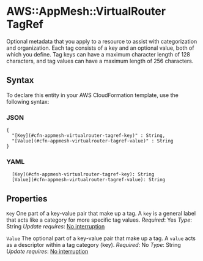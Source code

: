 # AWS::AppMesh::VirtualRouter TagRef<a name="aws-properties-appmesh-virtualrouter-tagref"></a>

Optional metadata that you apply to a resource to assist with categorization and organization\. Each tag consists of a key and an optional value, both of which you define\. Tag keys can have a maximum character length of 128 characters, and tag values can have a maximum length of 256 characters\.

## Syntax<a name="aws-properties-appmesh-virtualrouter-tagref-syntax"></a>

To declare this entity in your AWS CloudFormation template, use the following syntax:

### JSON<a name="aws-properties-appmesh-virtualrouter-tagref-syntax.json"></a>

```
{
  "[Key](#cfn-appmesh-virtualrouter-tagref-key)" : String,
  "[Value](#cfn-appmesh-virtualrouter-tagref-value)" : String
}
```

### YAML<a name="aws-properties-appmesh-virtualrouter-tagref-syntax.yaml"></a>

```
  [Key](#cfn-appmesh-virtualrouter-tagref-key): String
  [Value](#cfn-appmesh-virtualrouter-tagref-value): String
```

## Properties<a name="aws-properties-appmesh-virtualrouter-tagref-properties"></a>

`Key`  <a name="cfn-appmesh-virtualrouter-tagref-key"></a>
One part of a key\-value pair that make up a tag\. A `key` is a general label that acts like a category for more specific tag values\.
*Required*: Yes
*Type*: String
*Update requires*: [No interruption](https://docs.aws.amazon.com/AWSCloudFormation/latest/UserGuide/using-cfn-updating-stacks-update-behaviors.html#update-no-interrupt)

`Value`  <a name="cfn-appmesh-virtualrouter-tagref-value"></a>
The optional part of a key\-value pair that make up a tag\. A `value` acts as a descriptor within a tag category \(key\)\.
*Required*: No
*Type*: String
*Update requires*: [No interruption](https://docs.aws.amazon.com/AWSCloudFormation/latest/UserGuide/using-cfn-updating-stacks-update-behaviors.html#update-no-interrupt)

